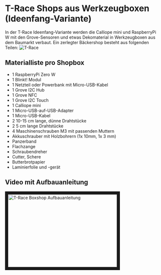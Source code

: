 # T-Race Shops aus Werkzeugboxen (Ideenfang-Variante)

In der T-Race Ideenfang-Variante werden die Calliope mini und RaspberryPi W mit den
Grove-Sensoren und etwas Dekomaterial in Werkzeugboxen aus dem Baumarkt verbaut.
Ein zerlegter Bäckershop besteht aus folgenden Teilen:
![T-Race](https://github.com/infchem/T-Race/raw/master/docs/shopbox_material.jpg)


## Materialliste pro Shopbox
- 1 RaspberryPi Zero W
- 1 Blinkt! Modul
- 1 Netzteil oder Powerbank mit Micro-USB-Kabel 
- 1 Grove I2C Hub
- 1 Grove NFC
- 1 Grove I2C Touch
- 1 Calliope mini
- 1 Micro-USB-auf-USB-Adapter
- 1 Micro-USB-Kabel
- 2 10-15 cm lange, dünne Drahtstücke
- 2 5 cm lange Drahtstücke
- 4 Maschinenschrauben M3 mit passenden Muttern
- Akkuschrauber mit Holzbohrern (1x 10mm, 1x 3 mm)
- Panzerband 
- Flachzange
- Schraubendreher
- Cutter, Schere
- Butterbrotpapier
- Laminierfolie und -gerät

## Video mit Aufbauanleitung 
<a href="http://www.youtube.com/watch?feature=player_embedded&v=tBm3iVFp_Bo" 
target="_blank"><img src="http://img.youtube.com/vi/tBm3iVFp_Bo/0.jpg" 
alt="T-Race Boxshop Aufbauanleitung" width="360" height="240" border="10" target="_new"/></a>